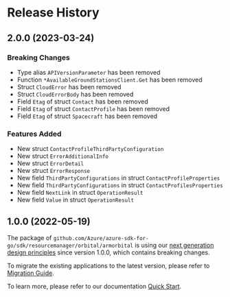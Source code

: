 # Release History

## 2.0.0 (2023-03-24)
### Breaking Changes

- Type alias `APIVersionParameter` has been removed
- Function `*AvailableGroundStationsClient.Get` has been removed
- Struct `CloudError` has been removed
- Struct `CloudErrorBody` has been removed
- Field `Etag` of struct `Contact` has been removed
- Field `Etag` of struct `ContactProfile` has been removed
- Field `Etag` of struct `Spacecraft` has been removed

### Features Added

- New struct `ContactProfileThirdPartyConfiguration`
- New struct `ErrorAdditionalInfo`
- New struct `ErrorDetail`
- New struct `ErrorResponse`
- New field `ThirdPartyConfigurations` in struct `ContactProfileProperties`
- New field `ThirdPartyConfigurations` in struct `ContactProfilesProperties`
- New field `NextLink` in struct `OperationResult`
- New field `Value` in struct `OperationResult`


## 1.0.0 (2022-05-19)

The package of `github.com/Azure/azure-sdk-for-go/sdk/resourcemanager/orbital/armorbital` is using our [next generation design principles](https://azure.github.io/azure-sdk/general_introduction.html) since version 1.0.0, which contains breaking changes.

To migrate the existing applications to the latest version, please refer to [Migration Guide](https://aka.ms/azsdk/go/mgmt/migration).

To learn more, please refer to our documentation [Quick Start](https://aka.ms/azsdk/go/mgmt).